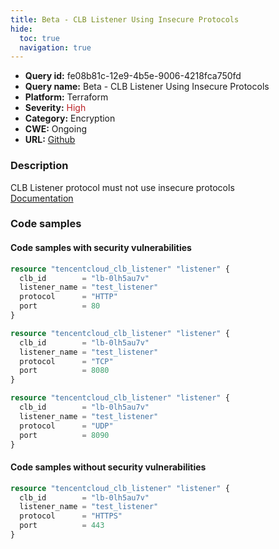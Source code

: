 ```yaml
---
title: Beta - CLB Listener Using Insecure Protocols
hide:
  toc: true
  navigation: true
---
```


-   **Query id:** fe08b81c-12e9-4b5e-9006-4218fca750fd
-   **Query name:** Beta - CLB Listener Using Insecure Protocols
-   **Platform:** Terraform
-   **Severity:** <span style="color:#bb2124">High</span>
-   **Category:** Encryption
-   **CWE:** Ongoing
-   **URL:** [Github](https://github.com/DataDog/kics/tree/master/assets/queries/terraform/tencentcloud/clb_listener_using_insecure_protocols)

### Description
CLB Listener protocol must not use insecure protocols<br>
[Documentation](https://registry.terraform.io/providers/tencentcloudstack/tencentcloud/latest/docs/resources/clb_listener#protocol)

### Code samples
#### Code samples with security vulnerabilities
```tf title="Positive test num. 1 - tf file" hl_lines="4"
resource "tencentcloud_clb_listener" "listener" {
  clb_id        = "lb-0lh5au7v"
  listener_name = "test_listener"
  protocol      = "HTTP"
  port          = 80
}

```
```tf title="Positive test num. 2 - tf file" hl_lines="4"
resource "tencentcloud_clb_listener" "listener" {
  clb_id        = "lb-0lh5au7v"
  listener_name = "test_listener"
  protocol      = "TCP"
  port          = 8080
}

```
```tf title="Positive test num. 3 - tf file" hl_lines="4"
resource "tencentcloud_clb_listener" "listener" {
  clb_id        = "lb-0lh5au7v"
  listener_name = "test_listener"
  protocol      = "UDP"
  port          = 8090
}

```


#### Code samples without security vulnerabilities
```tf title="Negative test num. 1 - tf file"
resource "tencentcloud_clb_listener" "listener" {
  clb_id        = "lb-0lh5au7v"
  listener_name = "test_listener"
  protocol      = "HTTPS"
  port          = 443
}

```
